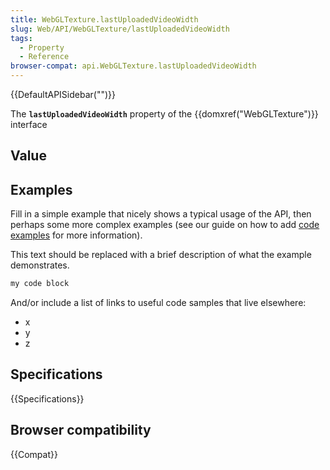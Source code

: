 ```yaml
---
title: WebGLTexture.lastUploadedVideoWidth
slug: Web/API/WebGLTexture/lastUploadedVideoWidth
tags:
  - Property
  - Reference
browser-compat: api.WebGLTexture.lastUploadedVideoWidth
---
```

{{DefaultAPISidebar("")}}

The **`lastUploadedVideoWidth`** property of the {{domxref("WebGLTexture")}} interface 

## Value



## Examples

Fill in a simple example that nicely shows a typical usage of the API, then perhaps some more complex examples (see our guide on how to add [code examples](/en-US/docs/MDN/Contribute/Structures/Code_examples) for more information).

This text should be replaced with a brief description of what the example demonstrates.

```js
my code block
```

And/or include a list of links to useful code samples that live elsewhere:

*   x
*   y
*   z

## Specifications

{{Specifications}}

## Browser compatibility

{{Compat}}


